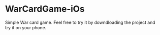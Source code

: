 # WarCardGame-iOs
Simple War card game. Feel free to try it by downdloading the project and try it on your phone.
